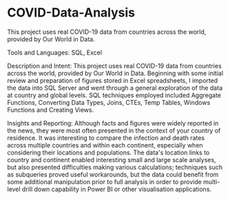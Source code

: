 # COVID-Data-Analysis
This project uses real COVID-19 data from countries across the world, provided by Our World in Data.

Tools and Languages: SQL, Excel

Description and Intent: This project uses real COVID-19 data from countries across the world, provided by Our World in Data. Beginning with some initial review and preparation of figures stored in Excel spreadsheets, I imported the data into SQL Server and went through a general exploration of the data at country and global levels. SQL techniques employed included Aggregate Functions, Converting Data Types, Joins, CTEs, Temp Tables, Windows Functions and Creating Views.

Insights and Reporting: Although facts and figures were widely reported in the news, they were most often presented in the context of your country of residence. It was interesting to compare the infection and death rates across multiple countries and within each continent, especially when considering their locations and populations. The data's location links to country and continent enabled interesting small and large scale analyses, but also presented difficulties making various calculations; techniques such as subqueries proved useful workarounds, but the data could benefit from some additional manipulation prior to full analysis in order to provide multi-level drill down capability in Power BI or other visualisation applications.
